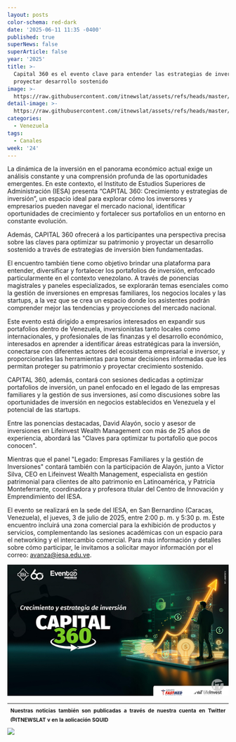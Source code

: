 ```yaml
---
layout: posts
color-schema: red-dark
date: '2025-06-11 11:35 -0400'
published: true
superNews: false
superArticle: false
year: '2025'
title: >-
  Capital 360 es el evento clave para entender las estrategias de inversión y
  proyectar desarrollo sostenido
image: >-
  https://raw.githubusercontent.com/itnewslat/assets/refs/heads/master/img/540x320/Capital-360-p.jpg
detail-image: >-
  https://raw.githubusercontent.com/itnewslat/assets/refs/heads/master/img/1024x680/Capital-360-g.jpg
categories:
  - Venezuela
tags:
  - Canales
week: '24'
---
```

La dinámica de la inversión en el panorama económico actual exige un análisis constante y una comprensión profunda de las oportunidades emergentes. En este contexto, el Instituto de Estudios Superiores de Administración (IESA) presenta “CAPITAL 360: Crecimiento y estrategias de inversión”, un espacio ideal para explorar cómo los inversores y empresarios pueden navegar el mercado nacional, identificar oportunidades de crecimiento y fortalecer sus portafolios en un entorno en constante evolución. 

Además, CAPITAL 360 ofrecerá a los participantes una perspectiva precisa sobre las claves para optimizar su patrimonio y proyectar un desarrollo sostenido a través de estrategias de inversión bien fundamentadas.

El encuentro también tiene como objetivo brindar una plataforma para entender, diversificar y fortalecer los portafolios de inversión, enfocado particularmente en el contexto venezolano. A través de ponencias magistrales y paneles especializados, se explorarán temas esenciales como la gestión de inversiones en empresas familiares, los negocios locales y las startups, a la vez que se crea un espacio donde los asistentes podrán comprender mejor las tendencias y proyecciones del mercado nacional.

Este evento está dirigido a empresarios interesados en expandir sus portafolios dentro de Venezuela, inversionistas tanto locales como internacionales, y profesionales de las finanzas y el desarrollo económico, interesados en aprender a identificar áreas estratégicas para la inversión, conectarse con diferentes actores del ecosistema empresarial e inversor, y proporcionarles las herramientas para tomar decisiones informadas que les permitan proteger su patrimonio y proyectar crecimiento sostenido.

CAPITAL 360, además, contará con sesiones dedicadas a optimizar portafolios de inversión, un panel enfocado en el legado de las empresas familiares y la gestión de sus inversiones, así como discusiones sobre las oportunidades de inversión en negocios establecidos en Venezuela y el potencial de las startups.

Entre las ponencias destacadas, David Alayón, socio y asesor de inversiones en Lifeinvest Wealth Management con más de 25 años de experiencia, abordará las "Claves para optimizar tu portafolio que pocos conocen". 

Mientras que el panel "Legado: Empresas Familiares y la gestión de Inversiones" contará también con la participación de Alayón, junto a Víctor Silva, CEO en Lifeinvest Wealth Management, especialista en gestión patrimonial para clientes de alto patrimonio en Latinoamérica, y Patricia Monteferrante, coordinadora y profesora titular del Centro de Innovación y Emprendimiento del IESA.

El evento se realizará en la sede del IESA, en San Bernardino (Caracas, Venezuela), el jueves, 3 de julio de 2025, entre 2:00 p. m. y 5:30 p. m. Este encuentro incluirá una zona comercial para la exhibición de productos y servicios, complementando las sesiones académicas con un espacio para el networking y el intercambio comercial. Para más información y detalles sobre cómo participar, le invitamos a solicitar mayor información por el correo: avanza@iesa.edu.ve.

![](https://raw.githubusercontent.com/itnewslat/assets/refs/heads/master/img/540x320/Capital-360-p.jpg)

<table style="height: 42px;" width="569">
<tbody>
<tr>
<td style="text-align: justify;"><sub><strong>Nuestras noticias también son publicadas a través de nuestra cuenta en Twitter <a href="https://twitter.com/itnewslat?lang=es">@ITNEWSLAT</a> y en la aplicación <a href="https://squidapp.co/en/">SQUID</a></strong></sub></td>
</tr>
</tbody>
</table>

<img src="https://tracker.metricool.com/c3po.jpg?hash=56f88a41e39ab42c063cc51676587a04"/>
